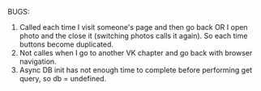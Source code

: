 BUGS:
1. Called each time I visit someone's page and then go back OR I open photo and the close it (switching photos calls it again).
   So each time buttons become duplicated.
2. Not calles when I go to another VK chapter and go back with browser navigation.
3. Async DB init has not enough time to complete before performing get query, so db = undefined.